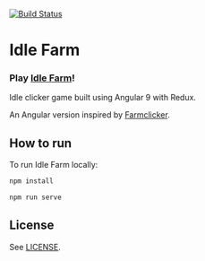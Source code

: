 [![Build Status](https://travis-ci.org/danlysiak/idle-farm.svg?branch=master)](https://travis-ci.org/danlysiak/idle-farm)

# Idle Farm

### Play [Idle Farm](https://danlysiak.github.io/idle-farm/)!

Idle clicker game built using Angular 9 with Redux.

An Angular version inspired by [Farmclicker](https://aaronvanston.github.io/farmclicker/).

## How to run

To run Idle Farm locally:

```sh
npm install
```

```sh
npm run serve
```

## License

See [LICENSE](LICENSE).